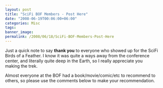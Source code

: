 ```yaml
---
layout: post
title: "SciFi BOF Members - Post Here"
date: "2008-06-19T00:06:00+06:00"
categories: Misc 
tags: 
banner_image: 
permalink: /2008/06/18/SciFi-BOF-Members-Post-Here
---
```


Just a quick note to say <b>thank you</b> to everyone who showed up for the SciFi Birds of a Feather. I know it was quite a ways away from the conference center, and literally quite deep in the Earth, so I really appreciate you making the trek.

Almost everyone at the BOF had a book/movie/comic/etc to recommend to others, so please use the comments below to make your recommendation.